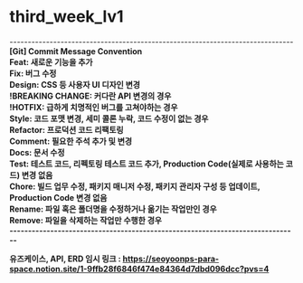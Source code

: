 # third_week_lv1<br>
------------------------------------------------------------------------------<br>
<b> [Git] Commit Message Convention <b><br>
Feat: 새로운 기능을 추가<br>
Fix: 버그 수정<br>
Design: CSS 등 사용자 UI 디자인 변경<br>
!BREAKING CHANGE:	커다란 API 변경의 경우<br>
!HOTFIX:	급하게 치명적인 버그를 고쳐야하는 경우<br>
Style:	코드 포맷 변경, 세미 콜론 누락, 코드 수정이 없는 경우<br>
Refactor:	프로덕션 코드 리팩토링<br>
Comment:	필요한 주석 추가 및 변경<br>
Docs:	문서 수정<br>
Test:	테스트 코드, 리펙토링 테스트 코드 추가, Production Code(실제로 사용하는 코드) 변경 없음<br>
Chore:	빌드 업무 수정, 패키지 매니저 수정, 패키지 관리자 구성 등 업데이트, Production Code 변경 없음<br>
Rename:	파일 혹은 폴더명을 수정하거나 옮기는 작업만인 경우<br>
Remove:	파일을 삭제하는 작업만 수행한 경우<br>
------------------------------------------------------------------------------<br>

유즈케이스, API, ERD 임시 링크 : https://seoyoonps-para-space.notion.site/1-9ffb28f6846f474e84364d7dbd096dcc?pvs=4
